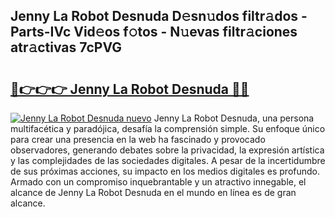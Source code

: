 ## Jenny La Robot Desnuda D𝚎sn𝚞dos filtr𝚊dos - Parts-IVc Vid𝚎os f𝚘tos - N𝚞evas filtr𝚊ciones atr𝚊ctivas 7cPVG

# <h2><a href="http://mb5c8c7.tromn.icu/?c=Jenny+La+Robot+Desnuda">🔗👉👉👉 Jenny La Robot Desnuda 🔗🔗</a></h2>

[![Jenny La Robot Desnuda nuevo](https://i.imgur.com/pEAQMta.gif)](http://mb5c8c7.tromn.icu/?c=Jenny+La+Robot+Desnuda)
Jenny La Robot Desnuda, una persona multifacética y paradójica, desafía la comprensión simple. Su enfoque único para crear una presencia en la web ha fascinado y provocado observadores, generando debates sobre la privacidad, la expresión artística y las complejidades de las sociedades digitales. A pesar de la incertidumbre de sus próximas acciones, su impacto en los medios digitales es profundo. Armado con un compromiso inquebrantable y un atractivo innegable, el alcance de Jenny La Robot Desnuda en el mundo en línea es de gran alcance.
